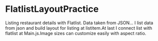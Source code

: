 # FlatlistLayoutPractice
Listing restaurant details with Flatlist. Data taken from JSON...
I list data from json and build layout for listing at listitem.At last I connect list with flatlist at Main.js.Image sizes can customize easily with aspect ratio.

